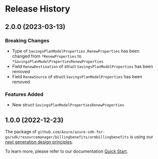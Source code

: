 # Release History

## 2.0.0 (2023-03-13)
### Breaking Changes

- Type of `SavingsPlanModelProperties.RenewProperties` has been changed from `*RenewProperties` to `*SavingsPlanModelPropertiesRenewProperties`
- Field `RenewDestination` of struct `SavingsPlanModelProperties` has been removed
- Field `RenewSource` of struct `SavingsPlanModelProperties` has been removed

### Features Added

- New struct `SavingsPlanModelPropertiesRenewProperties`


## 1.0.0 (2022-12-23)

The package of `github.com/Azure/azure-sdk-for-go/sdk/resourcemanager/billingbenefits/armbillingbenefits` is using our [next generation design principles](https://azure.github.io/azure-sdk/general_introduction.html).

To learn more, please refer to our documentation [Quick Start](https://aka.ms/azsdk/go/mgmt).